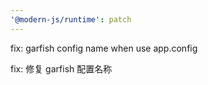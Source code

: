 ```yaml
---
'@modern-js/runtime': patch
---
```


fix: garfish config name when use app.config

fix: 修复 garfish 配置名称
